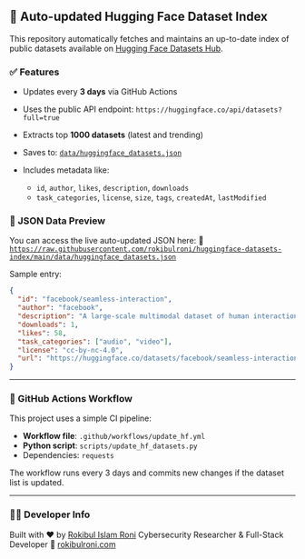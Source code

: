 ## 🔄 Auto-updated Hugging Face Dataset Index

This repository automatically fetches and maintains an up-to-date index of public datasets available on [Hugging Face Datasets Hub](https://huggingface.co/datasets).

### ✅ Features

* Updates every **3 days** via GitHub Actions
* Uses the public API endpoint: `https://huggingface.co/api/datasets?full=true`
* Extracts top **1000 datasets** (latest and trending)
* Saves to: [`data/huggingface_datasets.json`](data/huggingface_datasets.json)
* Includes metadata like:

  * `id`, `author`, `likes`, `description`, `downloads`
  * `task_categories`, `license`, `size`, `tags`, `createdAt`, `lastModified`

### 📁 JSON Data Preview

You can access the live auto-updated JSON here:
🔗 [`https://raw.githubusercontent.com/rokibulroni/huggingface-datasets-index/main/data/huggingface_datasets.json`](https://raw.githubusercontent.com/rokibulroni/huggingface-datasets-index/main/data/huggingface_datasets.json)

Sample entry:

```json
{
  "id": "facebook/seamless-interaction",
  "author": "facebook",
  "description": "A large-scale multimodal dataset of human interactions.",
  "downloads": 1,
  "likes": 58,
  "task_categories": ["audio", "video"],
  "license": "cc-by-nc-4.0",
  "url": "https://huggingface.co/datasets/facebook/seamless-interaction"
}
```

---

### 🔧 GitHub Actions Workflow

This project uses a simple CI pipeline:

* **Workflow file**: `.github/workflows/update_hf.yml`
* **Python script**: `scripts/update_hf_datasets.py`
* Dependencies: `requests`

The workflow runs every 3 days and commits new changes if the dataset list is updated.

---

### 👨‍💻 Developer Info

Built with ❤️ by [Rokibul Islam Roni](https://rokibulroni.com)
Cybersecurity Researcher & Full-Stack Developer
🔗 [rokibulroni.com](https://rokibulroni.com)
